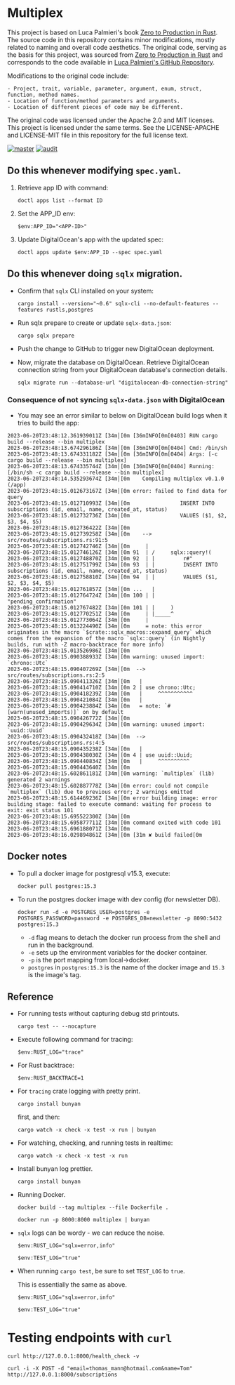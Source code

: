 # Multiplex

This project is based on Luca Palmieri's book [Zero to Production in Rust](https://www.zero2prod.com/). The source code in this repository contains minor modifications, mostly related to naming and overall code aesthetics. The original code, serving as the basis for this project, was sourced from [Zero to Production in Rust](https://www.zero2prod.com/) and corresponds to the code available in [Luca Palmieri's GitHub Repository](https://github.com/LukeMathWalker).

Modifications to the original code include:

    - Project, trait, variable, parameter, argument, enum, struct, function, method names.
    - Location of function/method parameters and arguments.
    - Location of different pieces of code may be different.

The original code was licensed under the Apache 2.0 and MIT licenses. This project is licensed under the same terms. See the LICENSE-APACHE and LICENSE-MIT file in this repository for the full license text.

[![master](https://github.com/jpnws/multiplex/actions/workflows/master.yml/badge.svg)](https://github.com/jpnws/multiplex/actions/workflows/master.yml) [![audit](https://github.com/jpnws/multiplex/actions/workflows/audit.yml/badge.svg)](https://github.com/jpnws/multiplex/actions/workflows/audit.yml)

## Do this whenever modifying `spec.yaml`.

1. Retrieve app ID with command:

    ```
    doctl apps list --format ID
    ```

2. Set the APP_ID env:

    ```
    $env:APP_ID="<APP-ID>"
    ```

3. Update DigitalOcean's app with the updated spec:

    ```
    doctl apps update $env:APP_ID --spec spec.yaml
    ```

## Do this whenever doing `sqlx` migration.

- Confirm that `sqlx` CLI installed on your system:

    ```
    cargo install --version="~0.6" sqlx-cli --no-default-features --features rustls,postgres
    ```

- Run sqlx prepare to create or update `sqlx-data.json`:

    ```
    cargo sqlx prepare
    ```

- Push the change to GitHub to trigger new DigitalOcean deployment.

- Now, migrate the database on DigitalOcean. Retrieve DigitalOcean connection string from your DigitalOcean database's connection details.

    ```
    sqlx migrate run --database-url "digitalocean-db-connection-string"
    ```

### Consequence of not syncing `sqlx-data.json` with DigitalOcean

- You may see an error similar to below on DigitalOcean build logs when it tries to build the app:

```
2023-06-20T23:48:12.361939011Z [34m│[0m [36mINFO[0m[0403] RUN cargo build --release --bin multiplex
2023-06-20T23:48:13.674296186Z [34m│[0m [36mINFO[0m[0404] Cmd: /bin/sh
2023-06-20T23:48:13.674331182Z [34m│[0m [36mINFO[0m[0404] Args: [-c cargo build --release --bin multiplex]
2023-06-20T23:48:13.674335744Z [34m│[0m [36mINFO[0m[0404] Running: [/bin/sh -c cargo build --release --bin multiplex]
2023-06-20T23:48:14.535293674Z [34m│[0m    Compiling multiplex v0.1.0 (/app)
2023-06-20T23:48:15.012673167Z [34m│[0m error: failed to find data for query
2023-06-20T23:48:15.012710993Z [34m│[0m                INSERT INTO subscriptions (id, email, name, created_at, status)
2023-06-20T23:48:15.012732736Z [34m│[0m                VALUES ($1, $2, $3, $4, $5)
2023-06-20T23:48:15.012736422Z [34m│[0m
2023-06-20T23:48:15.012739258Z [34m│[0m    --> src/routes/subscriptions.rs:91:5
2023-06-20T23:48:15.012742746Z [34m│[0m     |
2023-06-20T23:48:15.012746126Z [34m│[0m 91  | /     sqlx::query!(
2023-06-20T23:48:15.012748870Z [34m│[0m 92  | |         r#"
2023-06-20T23:48:15.012751799Z [34m│[0m 93  | |         INSERT INTO subscriptions (id, email, name, created_at, status)
2023-06-20T23:48:15.012758810Z [34m│[0m 94  | |         VALUES ($1, $2, $3, $4, $5)
2023-06-20T23:48:15.012761857Z [34m│[0m ...   |
2023-06-20T23:48:15.012764724Z [34m│[0m 100 | |         "pending_confirmation"
2023-06-20T23:48:15.012767482Z [34m│[0m 101 | |     )
2023-06-20T23:48:15.012770251Z [34m│[0m     | |_____^
2023-06-20T23:48:15.012773064Z [34m│[0m     |
2023-06-20T23:48:15.013224490Z [34m│[0m     = note: this error originates in the macro `$crate::sqlx_macros::expand_query` which comes from the expansion of the macro `sqlx::query` (in Nightly builds, run with -Z macro-backtrace for more info)
2023-06-20T23:48:15.013526986Z [34m│[0m
2023-06-20T23:48:15.090388933Z [34m│[0m warning: unused import: `chrono::Utc`
2023-06-20T23:48:15.090407269Z [34m│[0m  --> src/routes/subscriptions.rs:2:5
2023-06-20T23:48:15.090411326Z [34m│[0m   |
2023-06-20T23:48:15.090414710Z [34m│[0m 2 | use chrono::Utc;
2023-06-20T23:48:15.090418239Z [34m│[0m   |     ^^^^^^^^^^^
2023-06-20T23:48:15.090421084Z [34m│[0m   |
2023-06-20T23:48:15.090423884Z [34m│[0m   = note: `#[warn(unused_imports)]` on by default
2023-06-20T23:48:15.090426772Z [34m│[0m
2023-06-20T23:48:15.090429634Z [34m│[0m warning: unused import: `uuid::Uuid`
2023-06-20T23:48:15.090432418Z [34m│[0m  --> src/routes/subscriptions.rs:4:5
2023-06-20T23:48:15.090435238Z [34m│[0m   |
2023-06-20T23:48:15.090438030Z [34m│[0m 4 | use uuid::Uuid;
2023-06-20T23:48:15.090440834Z [34m│[0m   |     ^^^^^^^^^^
2023-06-20T23:48:15.090443640Z [34m│[0m
2023-06-20T23:48:15.602861181Z [34m│[0m warning: `multiplex` (lib) generated 2 warnings
2023-06-20T23:48:15.602887778Z [34m│[0m error: could not compile `multiplex` (lib) due to previous error; 2 warnings emitted
2023-06-20T23:48:15.614469236Z [34m│[0m error building image: error building stage: failed to execute command: waiting for process to exit: exit status 101
2023-06-20T23:48:15.695522300Z [34m│[0m
2023-06-20T23:48:15.695877711Z [34m│[0m command exited with code 101
2023-06-20T23:48:15.696188071Z [34m│[0m
2023-06-20T23:48:16.029894861Z [34m│[0m [31m ✘ build failed[0m
```

## Docker notes

- To pull a docker image for postgresql v15.3, execute:

    ```
    docker pull postgres:15.3
    ```

- To run the postgres docker image with dev config (for newsletter DB).

    ```
    docker run -d -e POSTGRES_USER=postgres -e POSTGRES_PASSWORD=password -e POSTGRES_DB=newsletter -p 8090:5432 postgres:15.3
    ```

    - `-d` flag means to detach the docker run process from the shell and run in the background.
    - `-e` sets up the environment variables for the docker container.
    - `-p` is the port mapping from local->docker.
    - `postgres` in `postgres:15.3` is the name of the docker image and `15.3` is the image's tag.

## Reference

- For running tests without capturing debug std printouts.

    ```
    cargo test -- --nocapture
    ```

- Execute following command for tracing:

    ```
    $env:RUST_LOG="trace"
    ```

- For Rust backtrace:

    ```
    $env:RUST_BACKTRACE=1
    ```

- For `tracing` crate logging with pretty print.

    ```
    cargo install bunyan
    ```
    first, and then:

    ```
    cargo watch -x check -x test -x run | bunyan
    ```

- For watching, checking, and running tests in realtime:

    ```
    cargo watch -x check -x test -x run
    ```

- Install bunyan log prettier.

    ```
    cargo install bunyan
    ```

- Running Docker.

    ```
    docker build --tag multiplex --file Dockerfile .
    ```

    ```
    docker run -p 8000:8000 multiplex | bunyan
    ```

- `sqlx` logs can be wordy - we can reduce the noise.

    ```
    $env:RUST_LOG="sqlx=error,info"
    ```

    ```
    $env:TEST_LOG="true"
    ```

- When running `cargo test`, be sure to set `TEST_LOG` to `true`.

    This is essentially the same as above.

    ```
    $env:RUST_LOG="sqlx=error,info"
    ```

    ```
    $env:TEST_LOG="true"
    ```

# Testing endpoints with `curl`

```
curl http://127.0.0.1:8000/health_check -v
```

```
curl -i -X POST -d "email=thomas_mann@hotmail.com&name=Tom" http://127.0.0.1:8000/subscriptions
```
